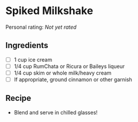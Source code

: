 <!-- Do not modify sections with "AUTO-*". They are updated by make.py -->

# Spiked Milkshake

<!-- rating=0; (User can specify rating on scale of 1-5) -->
<!-- AUTO-UserRating -->
Personal rating: *Not yet rated*
<!-- /AUTO-UserRating -->

<!-- name_image=None; (User can specify image name) -->
<!-- AUTO-Image -->
<!-- TODO: Capture image -->
<!-- /AUTO-Image -->

## Ingredients

* [ ] 1 cup ice cream
* [ ] 1/4 cup RumChata or Ricura or Baileys liqueur
* [ ] 1/4 cup skim or whole milk/heavy cream
* [ ] If appropriate, ground cinnamon or other garnish

## Recipe

* Blend and serve in chilled glasses!

